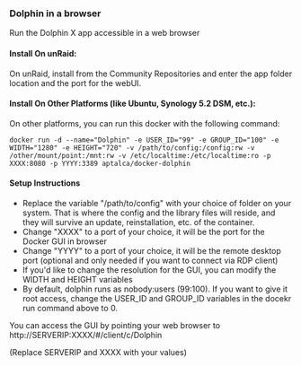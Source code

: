 ### Dolphin in a browser

Run the Dolphin X app accessible in a web browser

#### Install On unRaid:

On unRaid, install from the Community Repositories and enter the app folder location and the port for the webUI.


#### Install On Other Platforms (like Ubuntu, Synology 5.2 DSM, etc.):

On other platforms, you can run this docker with the following command:

```
docker run -d --name="Dolphin" -e USER_ID="99" -e GROUP_ID="100" -e WIDTH="1280" -e HEIGHT="720" -v /path/to/config:/config:rw -v /other/mount/point:/mnt:rw -v /etc/localtime:/etc/localtime:ro -p XXXX:8080 -p YYYY:3389 aptalca/docker-dolphin
```

#### Setup Instructions
- Replace the variable "/path/to/config" with your choice of folder on your system. That is where the config and the library files will reside, and they will survive an update, reinstallation, etc. of the container.
- Change "XXXX" to a port of your choice, it will be the port for the Docker GUI in browser
- Change "YYYY" to a port of your choice, it will be the remote desktop port (optional and only needed if you want to connect via RDP client)
- If you'd like to change the resolution for the GUI, you can modify the WIDTH and HEIGHT variables
- By default, dolphin runs as nobody:users (99:100). If you want to give it root access, change the USER_ID and GROUP_ID variables in the docekr run command above to 0.

You can access the GUI by pointing your web browser to http://SERVERIP:XXXX/#/client/c/Dolphin

(Replace SERVERIP and XXXX with your values)

